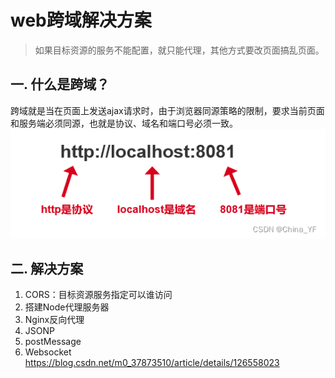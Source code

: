 # web跨域解决方案
> 如果目标资源的服务不能配置，就只能代理，其他方式要改页面搞乱页面。

## 一. 什么是跨域？
跨域就是当在页面上发送ajax请求时，由于浏览器同源策略的限制，要求当前页面和服务端必须同源，也就是协议、域名和端口号必须一致。
![](.images/b45121d4.png)

## 二. 解决方案
1. CORS：目标资源服务指定可以谁访问
3. 搭建Node代理服务器
4. Nginx反向代理
5. JSONP
5. postMessage 
6. Websocket
https://blog.csdn.net/m0_37873510/article/details/126558023


